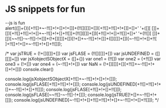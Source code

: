 # JS snippets for fun


--js is fun <br /> 
alert(([]+{})[+!![]+~-!![]+!+[]+!+[]]+(!![][[]]+[])[+!![]+!![]+!+[]]+[]+' '+([][
[]]+[])[+!![]+!![]+!+[]+~-!![]+!+[]+!![]]+(!![][[]]+[])[+!![]+!+[]+!![]]+[]+' '+(!![][
[]]+[])[~~!![]-~-!![]-!+[]]+(!+[][[]]+[])[!+[]+~-!![]+!+[]]+([][[]]+[])[~-!![]+!+[]+!![
]+!![]+!+[]+~-!![]+!+[]+!![]]);

/*
var jsTRUE = (!+[][[]]+[])
var jsFLASE = (!![][[]]+[])
var jsUNDEFINED = ([][[]]+[])
var jsXobjectSObjectX = ([]+{})
var one1 = (!![])
var one2 = (+!![])
var one3 = (!+[])
var one4 = (~-!![]+!+[])
var NaN = (!+[][[]]+[][+!![]+~-!![]+!+[]+!+[]])
console.clear()

console.log(jsXobjectSObjectX[+!![]+~-!![]+!+[]+!+[]]);
console.log(jsFLASE[+!![]+!![]+!+[]]);
console.log(jsUNDEFINED[+!![]+!![]+!+[]+~-!![]+!+[]+!![]]);
console.log(jsFLASE[+!![]+!+[]+!![]]);
console.log(jsFLASE[~~!![]-~-!![]-!+[]]);
console.log(jsTRUE[!+[]+~-!![]+!+[]]);
console.log(jsUNDEFINED[~-!![]+!+[]+!![]+!![]+!+[]+~-!![]+!+[]+!![]]);
*/
